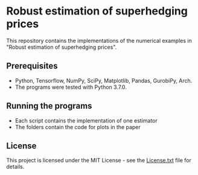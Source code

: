 # Robust estimation of superhedging prices

This repository contains the implementations of the numerical examples in "Robust estimation of superhedging prices".

## Prerequisites

* Python, Tensorflow, NumPy, SciPy, Matplotlib, Pandas, GurobiPy, Arch.
* The programs were tested with Python 3.7.0.

## Running the programs

* Each script contains the implementation of one estimator
* The folders contain the code for plots in the paper

## License

This project is licensed under the MIT License - see the [License.txt](LICENSE) file for details.
